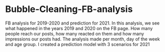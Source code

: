# Bubble-Cleaning-FB-analysis
FB analysis for 2019-2020 and prediction for 2021. In this analysis, we see what happened in the years 2019 and 2020 on the FB page. How many people reach our posts, how many reacted on them and how many impressions our posts had. The analysis made per month, day of the week and age group. I created a prediction model with 3 scenarios for 2021

